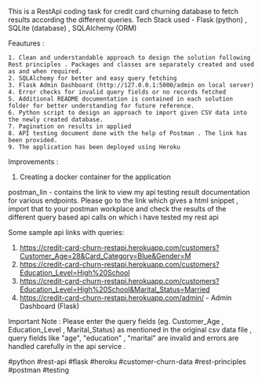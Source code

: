 This is a RestApi coding task for credit card churning database to fetch results according the different queries.
Tech Stack used - Flask (python) , SQLite (database) , SQLAlchemy (ORM)


Feautures :
    
    1. Clean and understandable approach to design the solution following Rest principles . Packages and classes are separately created and used as and when required.
    2. SQLAlchemy for better and easy query fetching
    3. Flask Admin Dashboard (http://127.0.0.1:5000/admin on local server) 
    4. Error checks for invalid query fields or no records fetched
    5. Additional README documentation is contained in each solution folder for better understanding for future reference.
    6. Python script to design an approach to import given CSV data into the newly created database.
    7. Pagination on results in applied
    8. API testing document done with the help of Postman . The link has been provided. 
    9. The application has been deployed using Heroku
    
 Improvements :
  1. Creating a docker container for the application


postman_lin - contains the link to view my api testing result documentation for various endpoints.
Please go to the link which gives a html snippet , import that to your postman workplace and check the results of the different query based api calls on which i have tested my rest api

Some sample api links with queries:
 1. https://credit-card-churn-restapi.herokuapp.com/customers?Customer_Age=28&Card_Category=Blue&Gender=M 
 2. https://credit-card-churn-restapi.herokuapp.com/customers?Education_Level=High%20School 
 3. https://credit-card-churn-restapi.herokuapp.com/customers?Education_Level=High%20School&Marital_Status=Married 
 4. https://credit-card-churn-restapi.herokuapp.com/admin/ - Admin Dashboard (Flask)
 
 Important Note :
 Please enter the query fields (eg. Customer_Age , Education_Level , Marital_Status) as mentioned in the original csv data file , query fields like "age", "education" , "marital" are invalid and errors are handled carefully in the api service . 


#python #rest-api #flask #heroku #customer-churn-data #rest-principles #postman #testing
